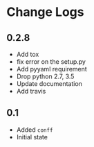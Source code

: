 # Change Logs

## 0.2.8
- Add tox
- fix error on the setup.py
- Add pyyaml requirement
- Drop python 2.7, 3.5
- Update documentation
- Add travis

## 0.1
- Added ``conff``
- Initial state
